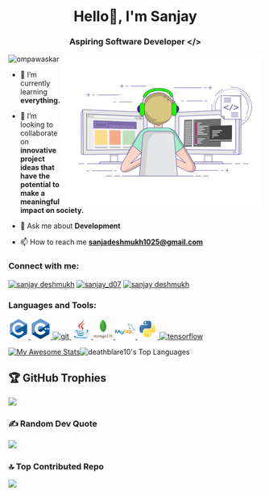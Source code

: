 <h1 align="center">Hello👋, I'm Sanjay</h1>
<h3 align="center">Aspiring Software Developer &lt;/&gt; </h3>
<img align="right" alt="Coding" width="400" height="300" src="/assests/coding.gif">


<p align="left"> <img src="https://komarev.com/ghpvc/?username=ompawaskar&label=Profile%20views&color=0e75b6&style=flat" alt="ompawaskar" /> </p>

- 🌱 I’m currently learning **everything.**

- 👯 I’m looking to collaborate on **innovative project ideas that have the potential to make a meaningful impact on society.**

- 💬 Ask me about **Development**

- 📫 How to reach me **sanjadeshmukh1025@gmail.com**


<h3 align="left">Connect with me:</h3>
<p align="left">
<a href="https://linkedin.com/in/sanjay-deshmukh-999229308" target="blank"><img align="center" src="https://raw.githubusercontent.com/rahuldkjain/github-profile-readme-generator/master/src/images/icons/Social/linked-in-alt.svg" alt="sanjay deshmukh" height="30" width="40" /></a>
<a href="https://instagram.com/sanjay_d07" target="blank"><img align="center" src="https://raw.githubusercontent.com/rahuldkjain/github-profile-readme-generator/master/src/images/icons/Social/instagram.svg" alt="sanjay_d07" height="30" width="40" /></a>
<a href="[https://fb.com/sanjay deshmukh](https://www.facebook.com/profile.php?id=100026739183791)" target="blank"><img align="center" src="https://raw.githubusercontent.com/rahuldkjain/github-profile-readme-generator/master/src/images/icons/Social/facebook.svg" alt="sanjay deshmukh" height="30" width="40" /></a>
</p>

<h3 align="left">Languages and Tools:</h3>
<p align="left"> <a href="https://www.cprogramming.com/" target="_blank" rel="noreferrer"> <img src="https://raw.githubusercontent.com/devicons/devicon/master/icons/c/c-original.svg" alt="c" width="40" height="40"/> </a> <a href="https://www.w3schools.com/cpp/" target="_blank" rel="noreferrer"> <img src="https://raw.githubusercontent.com/devicons/devicon/master/icons/cplusplus/cplusplus-original.svg" alt="cplusplus" width="40" height="40"/> </a> <a href="https://git-scm.com/" target="_blank" rel="noreferrer"> <img src="https://www.vectorlogo.zone/logos/git-scm/git-scm-icon.svg" alt="git" width="40" height="40"/> </a> <a href="https://www.java.com" target="_blank" rel="noreferrer"> <img src="https://raw.githubusercontent.com/devicons/devicon/master/icons/java/java-original.svg" alt="java" width="40" height="40"/> </a> <a href="https://www.mongodb.com/" target="_blank" rel="noreferrer"> <img src="https://raw.githubusercontent.com/devicons/devicon/master/icons/mongodb/mongodb-original-wordmark.svg" alt="mongodb" width="40" height="40"/> </a> <a href="https://www.mysql.com/" target="_blank" rel="noreferrer"> <img src="https://raw.githubusercontent.com/devicons/devicon/master/icons/mysql/mysql-original-wordmark.svg" alt="mysql" width="40" height="40"/> </a> <a href="https://www.python.org" target="_blank" rel="noreferrer"> <img src="https://raw.githubusercontent.com/devicons/devicon/master/icons/python/python-original.svg" alt="python" width="40" height="40"/> </a> <a href="https://www.tensorflow.org" target="_blank" rel="noreferrer"> <img src="https://www.vectorlogo.zone/logos/tensorflow/tensorflow-icon.svg" alt="tensorflow" width="40" height="40"/> </a> </p>

[![My Awesome Stats](https://awesome-github-stats.azurewebsites.net/user-stats/deathblare10?cardType=level&theme=tokyonight&preferLogin=false)](https://git.io/awesome-stats-card)![deathblare10's Top Languages](https://github-readme-stats.vercel.app/api/top-langs/?username=deathblare10&theme=tokyonight&show_icons=true&hide_border=true&layout=compact)

## 🏆 GitHub Trophies
![](https://github-profile-trophy.vercel.app/?username=deathblare10&theme=default&no-frame=false&no-bg=true&margin-w=4)

### ✍️ Random Dev Quote
![](https://quotes-github-readme.vercel.app/api?type=horizontal&theme=radical)

### 🔝 Top Contributed Repo
![](https://github-contributor-stats.vercel.app/api?username=deathblare10&limit=5&theme=tokyonight&combine_all_yearly_contributions=true)

<!-- Proudly created with GPRM ( https://gprm.itsvg.in ) -->
